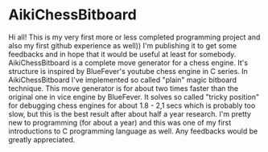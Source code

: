 # AikiChessBitboard

Hi all! This is my very first more or less completed programming project and also my first github experience as well)) I'm publishing it to get some feedbacks and in hope that it would be useful at least for somebody. AikiChessBitboard is a complete move generator for a chess engine. It's structure is inspired by BlueFever's youtube chess engine in C series. In AikiChessBitboard I've implemented so called "plain" magic bitboard technique. This move generator is for about two times faster than the original one in vice engine by BlueFever. It solves so called "tricky position" for debugging chess engines for about 1.8 - 2,1 secs which is probably too slow, but this is the best result after about half a year research. I'm pretty new to programming (for about a year) and this was one of my first introductions to C programming language as well. Any feedbacks would be greatly appreciated.  
